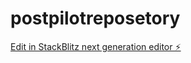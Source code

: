 # postpilotreposetory

[Edit in StackBlitz next generation editor ⚡️](https://stackblitz.com/~/github.com/qzkxww/postpilotreposetory)